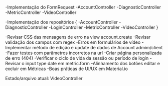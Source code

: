 -Implementação do FormRequest <!-- Implementado -->
    -AccountController <!-- Implementado -->
    -DiagnosticController <!-- Implementado -->
    -MetricController <!-- Implementado -->
    -VideoController <!-- Implementado -->

-Implementação dos repositórios {
    -AccountController <!-- Implementado -->
    -DiagnosticController <!-- Implementado -->
    -LoginController
    -MetricController <!-- Implementado -->
    -VideoController <!-- Implementado -->
}

-Revisar CSS das mensagens de erro na view account.create
-Revisar validação dos campos com regex
-Erros em formulários de vídeo
-Implementar método de edição e update de dados de Account admim/client
-Fazer testes com parâmetros incorretos na url
-Criar página personalizada de erro (404)
-Verificar o ciclo de vida da sessão ou período de login
-Revisar o input type date em metric.form
-Alinhamento dos botões editar e excluir em Métricas
-Boas práticas de UI/UX em Material.io

Estado/arquivo atual: VideoController
